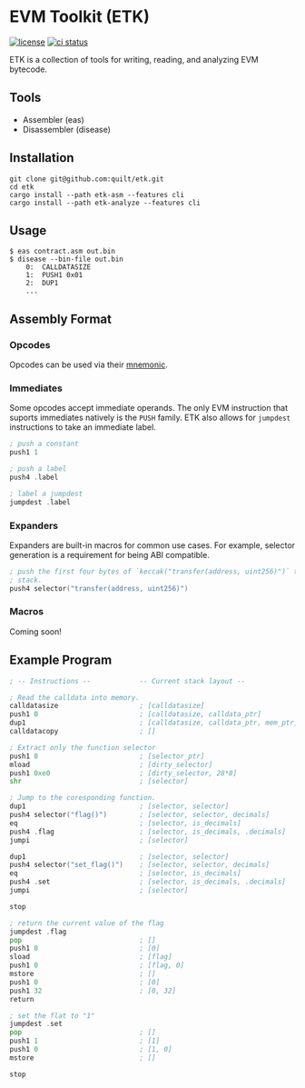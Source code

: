 # EVM Toolkit (ETK)

[![license](https://img.shields.io/badge/license-MIT%2FApache--2.0-blue)](https://github.com/quilt/etk)
[![ci status](https://github.com/lightclient/eipv/workflows/ci/badge.svg)](https://github.com/quilt/etk/actions)

ETK is a collection of tools for writing, reading, and analyzing EVM bytecode.

## Tools

* Assembler (eas)
* Disassembler (disease)

## Installation

```console
git clone git@github.com:quilt/etk.git
cd etk
cargo install --path etk-asm --features cli
cargo install --path etk-analyze --features cli
```

## Usage

```console
$ eas contract.asm out.bin
$ disease --bin-file out.bin
    0:  CALLDATASIZE
    1:  PUSH1 0x01
    2:  DUP1
    ...
```

## Assembly Format

### Opcodes

Opcodes can be used via their [mnemonic](etk-asm/src/parse/asm.pest).

### Immediates

Some opcodes accept immediate operands. The only EVM instruction that suports
immediates natively is the `PUSH` family. ETK also allows for `jumpdest`
instructions to take an immediate label.

```asm
; push a constant
push1 1

; push a label
push4 .label

; label a jumpdest
jumpdest .label
```

### Expanders

Expanders are built-in macros for common use cases. For example, selector
generation is a requirement for being ABI compatible.

```asm
; push the first four bytes of `keccak("transfer(address, uint256)")` to the
; stack.
push4 selector("transfer(address, uint256)")
```

### Macros

Coming soon!

## Example Program

```asm
; -- Instructions --            -- Current stack layout --

; Read the calldata into memory.
calldatasize                    ; [calldatasize]
push1 0                         ; [calldatasize, calldata_ptr]
dup1                            ; [calldatasize, calldata_ptr, mem_ptr]
calldatacopy                    ; []

; Extract only the function selector
push1 0                         ; [selector_ptr]
mload                           ; [dirty_selector]
push1 0xe0                      ; [dirty_selector, 28*8]
shr                             ; [selector]

; Jump to the coresponding function.
dup1                            ; [selector, selector]
push4 selector("flag()")        ; [selector, selector, decimals]
eq                              ; [selector, is_decimals]
push4 .flag                     ; [selector, is_decimals, .decimals]
jumpi                           ; [selector]

dup1                            ; [selector, selector]
push4 selector("set_flag()")    ; [selector, selector, decimals]
eq                              ; [selector, is_decimals]
push4 .set                      ; [selector, is_decimals, .decimals]
jumpi                           ; [selector]

stop

; return the current value of the flag
jumpdest .flag
pop                             ; []
push1 0                         ; [0]
sload                           ; [flag]
push1 0                         ; [flag, 0]
mstore                          ; []
push1 0                         ; [0]
push1 32                        ; [0, 32] 
return

; set the flat to "1"
jumpdest .set
pop                             ; []
push1 1                         ; [1]
push1 0                         ; [1, 0]
mstore                          ; []

stop
```
